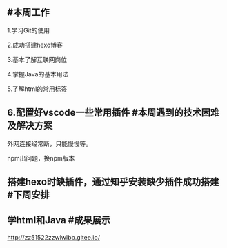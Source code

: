 #本周工作
---
1.学习Git的使用

2.成功搭建hexo博客

3.基本了解互联网岗位

4.掌握Java的基本用法

5.了解html的常用标签

6.配置好vscode一些常用插件
#本周遇到的技术困难及解决方案
---
外网连接经常断，只能慢慢等。

npm出问题，换npm版本

搭建hexo时缺插件，通过知乎安装缺少插件成功搭建
#下周安排
---
学html和Java
#成果展示
---
http://zz51522zzwlwlbb.gitee.io/
